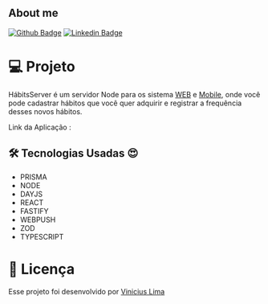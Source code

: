 ## About me

[![Github Badge](https://img.shields.io/badge/-Github-000?style=flat-square&logo=Github&logoColor=white&link=https://github.com/ViniciusLima7)](https://github.com/ViniciusLima7)
[![Linkedin Badge](https://img.shields.io/badge/-LinkedIn-blue?style=flat-square&logo=Linkedin&logoColor=white&link=https://www.linkedin.com/in/marcos-vinicius-lima/)](https://www.linkedin.com/in/marcos-vinicius-lima/)

# 💻 Projeto

HábitsServer é um servidor Node para os sistema [WEB](https://github.com/ViniciusLima7/habits) e [Mobile](https://www.linkedin.com/in/marcos-vinicius-lima/), onde você pode cadastrar hábitos que você quer adquirir e registrar a frequência desses novos hábitos.

Link da Aplicação :

## 🛠 Tecnologias Usadas :heart_eyes:

- PRISMA
- NODE
- DAYJS
- REACT
- FASTIFY
- WEBPUSH
- ZOD
- TYPESCRIPT

# 📝 Licença

Esse projeto foi desenvolvido por [Vinicius Lima](https://www.linkedin.com/in/marcos-vinicius-lima/)
